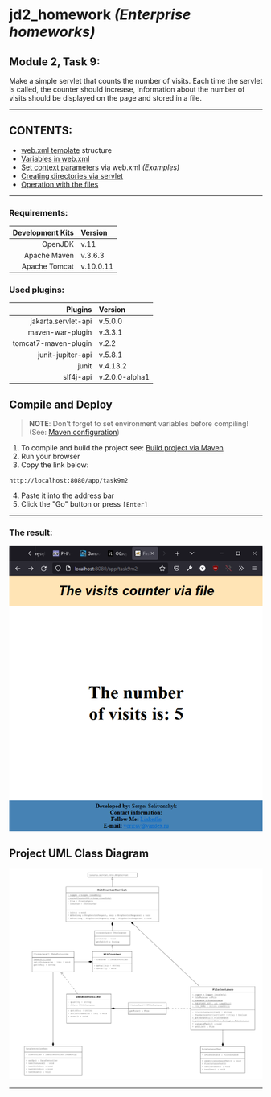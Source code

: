 # jd2_homework *(Enterprise homeworks)*

## Module 2, Task 9:
Make a simple servlet that counts the number of visits.
Each time the servlet is called, the counter should increase,
information about the number of visits should be displayed on
the page and stored in a file.

---

## CONTENTS:
* [web.xml template][5] structure
* [Variables in web.xml][6]
* [Set context parameters][7] via web.xml *(Examples)*
* [Creating directories via servlet][8]
* [Operation with the files][9]

---

### Requirements:
**Development Kits** | **Version**
--: | :--
OpenJDK | v.11
Apache Maven | v.3.6.3
Apache Tomcat | v.10.0.11

### Used plugins:
**Plugins** | **Version**
--: | :--
jakarta.servlet-api | v.5.0.0
maven-war-plugin | v.3.3.1
tomcat7-maven-plugin | v.2.2
junit-jupiter-api | v.5.8.1
junit | v.4.13.2
slf4j-api | v.2.0.0-alpha1

## Compile and Deploy
> **NOTE**: Don't forget to set environment variables before compiling! (See: [Maven configuration][1])

1. To compile and build the project see: [Build project via Maven][2]
2. Run your browser
3. Copy the link below:

``` url
http://localhost:8080/app/task9m2
``` 
4. Paste it into the address bar
5. Click the "Go" button or press `[Enter]`

---

### The result:
![Result][3]

## Project UML Class Diagram
![UML Class Diagram][4]

---

<!--
* [Maven configuration][1]
* [Build project via Maven][2]
* ![Result][3]
* ![UML Class Diagram][4]
* [web.xml template][5]
* [Variables in web.xml][6]
* [Set context parameters][7]
* [Creating directories via servlet][8]
* [Operation with the files][9]
-->

[1]: https://github.com/yoricsv/001_JMaven_/blob/master/res/read/Maven_Configuration.md
[2]: https://github.com/yoricsv/002_JMvnWebapp_/blob/master/README.md
[3]: res/img/task9_mod2.png
[4]: res/img/UMLHitCounterServlet.png
[5]: res/read/web.xml_template_structure.md
[6]: res/read/web.xml_variables.md 
[7]: res/read/web.xml_set_context_parameters.md
[8]: res/read/creating_dirs_via_servlet.md
[9]: res/read/work_with_files_in_java.md